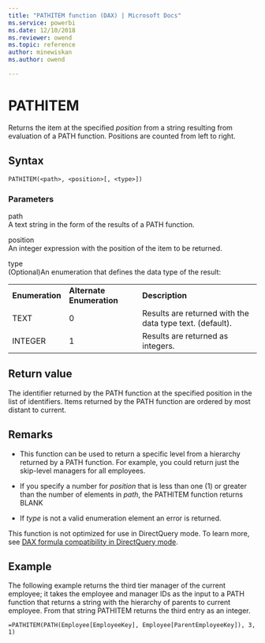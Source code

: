 ```yaml
---
title: "PATHITEM function (DAX) | Microsoft Docs"
ms.service: powerbi 
ms.date: 12/10/2018
ms.reviewer: owend
ms.topic: reference
author: minewiskan
ms.author: owend

---
```

# PATHITEM
Returns the item at the specified *position* from a string resulting from evaluation of a PATH function. Positions are counted from left to right.  
  
## Syntax  
  
```dax
PATHITEM(<path>, <position>[, <type>])  
```
  
### Parameters  
path  
A text string in the form of the results of a PATH function.  
  
position  
An integer expression with the position of the item to be returned.  
  
type  
(Optional)An enumeration that defines the data type of the result:  
  
||||  
|-|-|-|  
|**Enumeration**|**Alternate Enumeration**|**Description**|  
|TEXT|0|Results are returned with the data type text. (default).|  
|INTEGER|1|Results are returned as integers.|  
  
## Return value  
The identifier returned by the PATH function at the specified position in the list of identifiers. Items returned by the PATH function are ordered by most distant to current.  
  
## Remarks  
  
-   This function can be used to return a specific level from a hierarchy returned by a PATH function. For example, you could return just the skip-level managers for all employees.  
  
-   If you specify a number for *position* that is less than one (1) or greater than the number of elements in *path*, the PATHITEM function returns BLANK  
  
-   If *type* is not a valid enumeration element an error is returned.  
  
This function is not optimized for use in DirectQuery mode. To learn more, see  [DAX formula compatibility in DirectQuery mode](https://go.microsoft.com/fwlink/?LinkId=219172). 
  
## Example  
The following example returns the third tier manager of the current employee; it takes the employee and manager IDs as the input to a PATH function that returns a string with the hierarchy of parents to current employee. From that string PATHITEM returns the third entry as an integer.  
  
```dax
=PATHITEM(PATH(Employee[EmployeeKey], Employee[ParentEmployeeKey]), 3, 1)  
```
